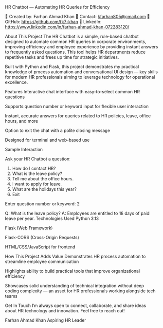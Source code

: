 HR Chatbot — Automating HR Queries for Efficiency

👤 Created by: Farhan Ahmad Khan
📧 Contact: kfarhan805@gmail.com
🔗 GitHub: https://github.com/fk7-khan
🔗 LinkedIn: https://www.linkedin.com/in/farhan-ahmad-khan-072283120/


About This Project
The HR Chatbot is a simple, rule-based chatbot designed to automate common HR queries in corporate environments, improving efficiency and employee experience by providing instant answers to frequently asked questions. This tool helps HR departments reduce repetitive tasks and frees up time for strategic initiatives.

Built with Python and Flask, this project demonstrates my practical knowledge of process automation and conversational UI design — key skills for modern HR professionals aiming to leverage technology for operational excellence.

Features
Interactive chat interface with easy-to-select common HR questions

Supports question number or keyword input for flexible user interaction

Instant, accurate answers for queries related to HR policies, leave, office hours, and more

Option to exit the chat with a polite closing message

Designed for terminal and web-based use

Sample Interaction

Ask your HR Chatbot a question:
1. How do I contact HR?
2. What is the leave policy?
3. Tell me about the office hours.
4. I want to apply for leave.
5. What are the holidays this year?
0. Exit

Enter question number or keyword: 2

Q: What is the leave policy?
A: Employees are entitled to 18 days of paid leave per year.
Technologies Used
Python 3.13

Flask (Web Framework)

Flask-CORS (Cross-Origin Requests)

HTML/CSS/JavaScript for frontend

How This Project Adds Value
Demonstrates HR process automation to streamline employee communication

Highlights ability to build practical tools that improve organizational efficiency

Showcases solid understanding of technical integration without deep coding complexity — an asset for HR professionals working alongside tech teams

Get In Touch
I’m always open to connect, collaborate, and share ideas about HR technology and innovation. Feel free to reach out!

Farhan Ahmad Khan
Aspiring HR Leader

